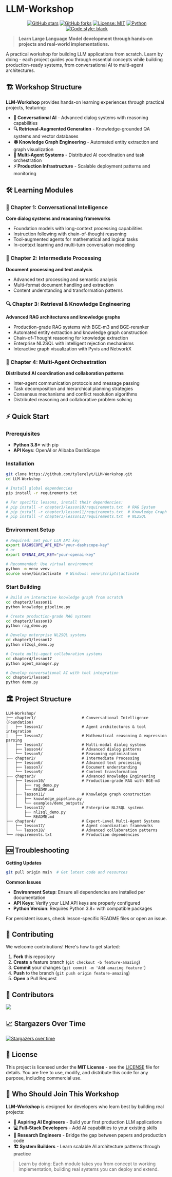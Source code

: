 # LLM-Workshop

<div align="center">

[![GitHub stars](https://img.shields.io/github/stars/tylerelyt/LLM-Workshop.svg?style=social&label=Star)](https://github.com/tylerelyt/LLM-Workshop)
[![GitHub forks](https://img.shields.io/github/forks/tylerelyt/LLM-Workshop.svg?style=social&label=Fork)](https://github.com/tylerelyt/LLM-Workshop)
[![License: MIT](https://img.shields.io/badge/License-MIT-yellow.svg)](https://opensource.org/licenses/MIT)
[![Python](https://img.shields.io/badge/Python-3.8+-blue.svg)](https://www.python.org/downloads/)
[![Code style: black](https://img.shields.io/badge/code%20style-black-000000.svg)](https://github.com/psf/black)

</div>

> **Learn Large Language Model development through hands-on projects and real-world implementations.**

A practical workshop for building LLM applications from scratch. Learn by doing - each project guides you through essential concepts while building production-ready systems, from conversational AI to multi-agent architectures.

## 🏗️ Workshop Structure

**LLM-Workshop** provides hands-on learning experiences through practical projects, featuring:

- **🧠 Conversational AI** - Advanced dialog systems with reasoning capabilities
- **🔍 Retrieval-Augmented Generation** - Knowledge-grounded QA systems and vector databases
- **🕸️ Knowledge Graph Engineering** - Automated entity extraction and graph visualization
- **🤖 Multi-Agent Systems** - Distributed AI coordination and task orchestration
- **⚡ Production Infrastructure** - Scalable deployment patterns and monitoring

## 🛠️ Learning Modules

### 🧠 Chapter 1: Conversational Intelligence
**Core dialog systems and reasoning frameworks**
- Foundation models with long-context processing capabilities
- Instruction following with chain-of-thought reasoning
- Tool-augmented agents for mathematical and logical tasks
- In-context learning and multi-turn conversation modeling

### 🔧 Chapter 2: Intermediate Processing
**Document processing and text analysis**
- Advanced text processing and semantic analysis
- Multi-format document handling and extraction
- Content understanding and transformation patterns

### 🔍 Chapter 3: Retrieval & Knowledge Engineering  
**Advanced RAG architectures and knowledge graphs**
- Production-grade RAG systems with BGE-m3 and BGE-reranker
- Automated entity extraction and knowledge graph construction
- Chain-of-Thought reasoning for knowledge extraction
- Enterprise NL2SQL with intelligent rejection mechanisms
- Interactive graph visualization with Pyvis and NetworkX

### 🤖 Chapter 4: Multi-Agent Orchestration
**Distributed AI coordination and collaboration patterns**
- Inter-agent communication protocols and message passing
- Task decomposition and hierarchical planning strategies
- Consensus mechanisms and conflict resolution algorithms
- Distributed reasoning and collaborative problem solving


## ⚡ Quick Start

### Prerequisites
- **Python 3.8+** with pip
- **API Keys**: OpenAI or Alibaba DashScope

### Installation
```bash
git clone https://github.com/tylerelyt/LLM-Workshop.git
cd LLM-Workshop

# Install global dependencies
pip install -r requirements.txt

# For specific lessons, install their dependencies:
# pip install -r chapter3/lesson10/requirements.txt  # RAG System
# pip install -r chapter3/lesson11/requirements.txt  # Knowledge Graph
# pip install -r chapter3/lesson12/requirements.txt  # NL2SQL
```

### Environment Setup
```bash
# Required: Set your LLM API key
export DASHSCOPE_API_KEY="your-dashscope-key"
# or
export OPENAI_API_KEY="your-openai-key"

# Recommended: Use virtual environment
python -m venv venv
source venv/bin/activate  # Windows: venv\Scripts\activate
```

### Start Building
```bash
# Build an interactive knowledge graph from scratch
cd chapter3/lesson11
python knowledge_pipeline.py

# Create production-grade RAG systems
cd chapter3/lesson10
python rag_demo.py

# Develop enterprise NL2SQL systems
cd chapter3/lesson12
python nl2sql_demo.py

# Create multi-agent collaboration systems
cd chapter4/lesson17  
python agent_manager.py

# Develop conversational AI with tool integration
cd chapter1/lesson3
python demo.py
```

## 🏛️ Project Structure

```
LLM-Workshop/
├── chapter1/                    # Conversational Intelligence (Foundation)
│   ├── lesson1/                 # Agent architectures & tool integration
│   ├── lesson2/                 # Mathematical reasoning & expression parsing  
│   ├── lesson3/                 # Multi-modal dialog systems
│   ├── lesson4/                 # Advanced dialog patterns
│   └── lesson5/                 # Reasoning optimization
├── chapter2/                    # Intermediate Processing  
│   ├── lesson6/                 # Advanced text processing
│   ├── lesson7/                 # Document understanding
│   └── lesson9/                 # Content transformation
├── chapter3/                    # Advanced Knowledge Engineering
│   ├── lesson10/                # Production-grade RAG with BGE-m3
│   │   ├── rag_demo.py
│   │   └── README.md
│   ├── lesson11/                # Knowledge graph construction
│   │   ├── knowledge_pipeline.py
│   │   └── examples/demo_outputs/
│   └── lesson12/                # Enterprise NL2SQL systems
│       ├── nl2sql_demo.py
│       └── README.md
├── chapter4/                    # Expert-Level Multi-Agent Systems  
│   ├── lesson17/                # Agent coordination frameworks
│   └── lesson18/                # Advanced collaboration patterns
└── requirements.txt             # Production dependencies
```

## 🆘 Troubleshooting

**Getting Updates**
```bash
git pull origin main  # Get latest code and resources
```

**Common Issues**
- **Environment Setup**: Ensure all dependencies are installed per documentation
- **API Keys**: Verify your LLM API keys are properly configured
- **Python Version**: Requires Python 3.8+ with compatible packages

For persistent issues, check lesson-specific README files or open an issue.

## 🤝 Contributing

We welcome contributions! Here's how to get started:

1. **Fork** this repository
2. **Create** a feature branch (`git checkout -b feature-amazing`)
3. **Commit** your changes (`git commit -m 'Add amazing feature'`)
4. **Push** to the branch (`git push origin feature-amazing`)
5. **Open** a Pull Request

## 👥 Contributors

<a href="https://github.com/tylerelyt/LLM-Workshop/graphs/contributors">
  <img src="https://contrib.rocks/image?repo=tylerelyt/LLM-Workshop" />
</a>

## 📈 Stargazers Over Time

[![Stargazers over time](https://starchart.cc/tylerelyt/LLM-Workshop.svg?variant=adaptive)](https://starchart.cc/tylerelyt/LLM-Workshop)

## 📄 License

This project is licensed under the **MIT License** - see the [LICENSE](LICENSE) file for details. You are free to use, modify, and distribute this code for any purpose, including commercial use.

## 🎯 Who Should Join This Workshop

**LLM-Workshop** is designed for developers who learn best by building real projects:

- **🚀 Aspiring AI Engineers** - Build your first production LLM applications
- **💻 Full-Stack Developers** - Add AI capabilities to your existing skills
- **🔬 Research Engineers** - Bridge the gap between papers and production code  
- **🏗️ System Builders** - Learn scalable AI architecture patterns through practice

> Learn by doing: Each module takes you from concept to working implementation, building real systems you can deploy and extend.
